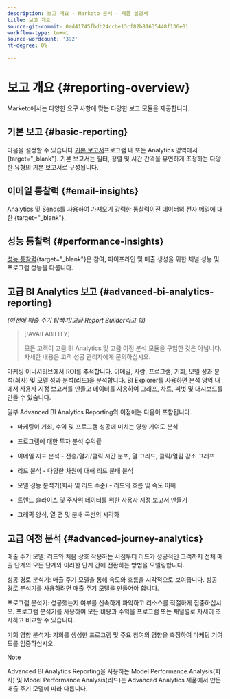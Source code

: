 ```yaml
---
description: 보고 개요 - Marketo 문서 - 제품 설명서
title: 보고 개요
source-git-commit: 0ad41745fbdb24ccbe13cf82b81635448f136e01
workflow-type: tm+mt
source-wordcount: '392'
ht-degree: 0%

---
```



# 보고 개요 {#reporting-overview}

Marketo에서는 다양한 요구 사항에 맞는 다양한 보고 모듈을 제공합니다.

## 기본 보고 {#basic-reporting}

다음을 설정할 수 있습니다 [기본 보고서](/help/marketo/product-docs/reporting/basic-reporting/report-types/report-type-overview.md)프로그램 내 또는 Analytics 영역에서 {target=&quot;_blank&quot;}. 기본 보고서는 필터, 정렬 및 시간 간격을 유연하게 조정하는 다양한 유형의 기본 보고서로 구성됩니다.

## 이메일 통찰력 {#email-insights}

Analytics 및 Sends를 사용하여 가져오기 [강력한 통찰력](/help/marketo/product-docs/reporting/email-insights/email-insights-overview.md)이전 데이터의 전자 메일에 대한 {target=&quot;_blank&quot;}.

## 성능 통찰력 {#performance-insights}

[성능 통찰력](/help/marketo/product-docs/reporting/performance-insights/performance-insights-overview.md){target=&quot;_blank&quot;}은 참여, 파이프라인 및 매출 생성을 위한 채널 성능 및 프로그램 성능을 다룹니다.

## 고급 BI Analytics 보고 {#advanced-bi-analytics-reporting}

_(이전에 매출 주기 탐색기/고급 Report Builder라고 함)_

>[!AVAILABILITY]
>
>모든 고객이 고급 BI Analytics 및 고급 여정 분석 모듈을 구입한 것은 아닙니다. 자세한 내용은 고객 성공 관리자에게 문의하십시오.

마케팅 이니셔티브에서 ROI를 추적합니다. 이메일, 사람, 프로그램, 기회, 모델 성과 분석(회사) 및 모델 성과 분석(리드)을 분석합니다. BI Explorer를 사용하면 분석 영역 내에서 사용자 지정 보고서를 만들고 데이터를 사용하여 그래프, 차트, 피벗 및 대시보드를 만들 수 있습니다.

일부 Advanced BI Analytics Reporting의 이점에는 다음이 포함됩니다.

* 마케팅이 기회, 수익 및 프로그램 성공에 미치는 영향 기여도 분석

* 프로그램에 대한 투자 분석 수익률

* 이메일 지표 분석 - 전송/열기/클릭 시간 분포, 열 그리드, 클릭/열림 감소 그래프

* 리드 분석 - 다양한 차원에 대해 리드 분배 분석

* 모델 성능 분석기(회사 및 리드 수준) - 리드의 흐름 및 속도 이해

* 트렌드 슬라이스 및 주사위 데이터를 위한 사용자 지정 보고서 만들기

* 그래픽 양식, 열 맵 및 분배 곡선의 시각화

## 고급 여정 분석 {#advanced-journey-analytics}

매출 주기 모델: 리드와 처음 상호 작용하는 시점부터 리드가 성공적인 고객까지 전체 매출 단계의 모든 단계와 이러한 단계 간에 전환하는 방법을 모델링합니다.

성공 경로 분석기: 매출 주기 모델을 통해 속도와 흐름을 시각적으로 보여줍니다. 성공 경로 분석기를 사용하려면 매출 주기 모델을 만들어야 합니다.

프로그램 분석기: 성공했는지 여부를 신속하게 파악하고 리소스를 적절하게 집중하십시오. 프로그램 분석기를 사용하여 모든 비용과 수익을 프로그램 또는 채널별로 자세히 조사하고 비교할 수 있습니다.

기회 영향 분석기: 기회를 생성한 프로그램 및 주요 참여의 영향을 측정하여 마케팅 기여도를 입증하십시오.

>[!NOTE]
>
>Advanced BI Analytics Reporting을 사용하는 Model Performance Analysis(회사) 및 Model Performance Analysis(리드)는 Advanced Analytics 제품에서 만든 매출 주기 모델에 따라 다릅니다.





